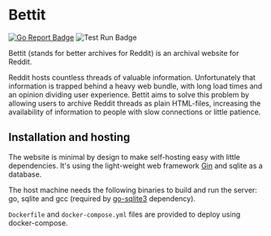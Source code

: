 # Bettit
[![Go Report Badge](https://goreportcard.com/badge/github.com/ilmari-h/bettit)](https://goreportcard.com/report/github.com/ilmari-h/bettit) ![Test Run Badge](https://github.com/ilmari-h/bettit/actions/workflows/go.yml/badge.svg) 

Bettit (stands for better archives for Reddit) is an archival website for Reddit.

Reddit hosts countless threads of valuable information.
Unfortunately that information is trapped behind a heavy web bundle, with long load times and an opinion dividing user experience.
Bettit aims to solve this problem by allowing users to archive Reddit threads as plain HTML-files,
increasing the availability of information to people with slow connections or little patience.


## Installation and hosting

The website is minimal by design to make self-hosting easy with little dependencies. It's using the light-weight web framework [Gin](https://github.com/gin-gonic/gin) and sqlite as a database.

The host machine needs the following binaries to build and run the server: go, sqlite and gcc (required by [go-sqlite3](https://github.com/mattn/go-sqlite3) dependency).

`Dockerfile` and `docker-compose.yml` files are provided to deploy using docker-compose.
